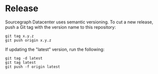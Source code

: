 # Release

Sourcegraph Datacenter uses semantic versioning. To cut a new release, push a Git tag with the version name to this
repository:

```
git tag x.y.z
git push origin x.y.z
```

If updating the "latest" version, run the following:

```
git tag -d latest
git tag latest
git push -f origin latest
```
